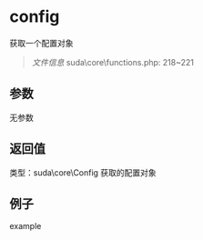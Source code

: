 # config
获取一个配置对象
> *文件信息* suda\core\functions.php: 218~221

## 参数

无参数

## 返回值
类型：suda\core\Config
 获取的配置对象

## 例子

example